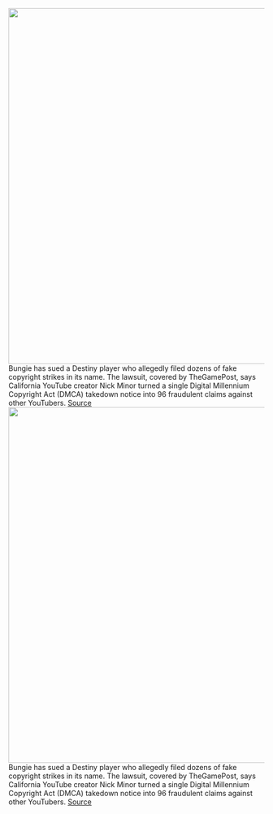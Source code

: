 <img src='https://cdn.vox-cdn.com/thumbor/rrZT7wYxxtqA87Nprgm5qmIM-Mo=/0x0:1541x1016/1200x800/filters:focal(648x385:894x631)/cdn.vox-cdn.com/uploads/chorus_image/image/71008629/Destiny_2_Witch_Queen.0.png' width='700px' /><br/>
Bungie has sued a Destiny player who allegedly filed dozens of fake copyright strikes in its name. The lawsuit, covered by TheGamePost, says California YouTube creator Nick Minor turned a single Digital Millennium Copyright Act (DMCA) takedown notice into 96 fraudulent claims against other YouTubers.
<a href='https://www.theverge.com/2022/6/23/23180178/bungie-destiny-lawsuit-youtube-fake-dmca-copyright-notice'> Source <a/><img src='https://cdn.vox-cdn.com/thumbor/rrZT7wYxxtqA87Nprgm5qmIM-Mo=/0x0:1541x1016/1200x800/filters:focal(648x385:894x631)/cdn.vox-cdn.com/uploads/chorus_image/image/71008629/Destiny_2_Witch_Queen.0.png' width='700px' /><br/>
Bungie has sued a Destiny player who allegedly filed dozens of fake copyright strikes in its name. The lawsuit, covered by TheGamePost, says California YouTube creator Nick Minor turned a single Digital Millennium Copyright Act (DMCA) takedown notice into 96 fraudulent claims against other YouTubers.
<a href='https://www.theverge.com/2022/6/23/23180178/bungie-destiny-lawsuit-youtube-fake-dmca-copyright-notice'> Source <a/>